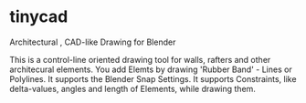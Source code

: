# tinycad
Architectural , CAD-like Drawing for Blender

This is a control-line oriented drawing tool for walls, rafters and other architecural elements. You add Elemts by drawing 'Rubber Band' - Lines or Polylines. It supports the Blender Snap Settings.
It supports Constraints, like delta-values, angles and length of Elements, while drawing them.
